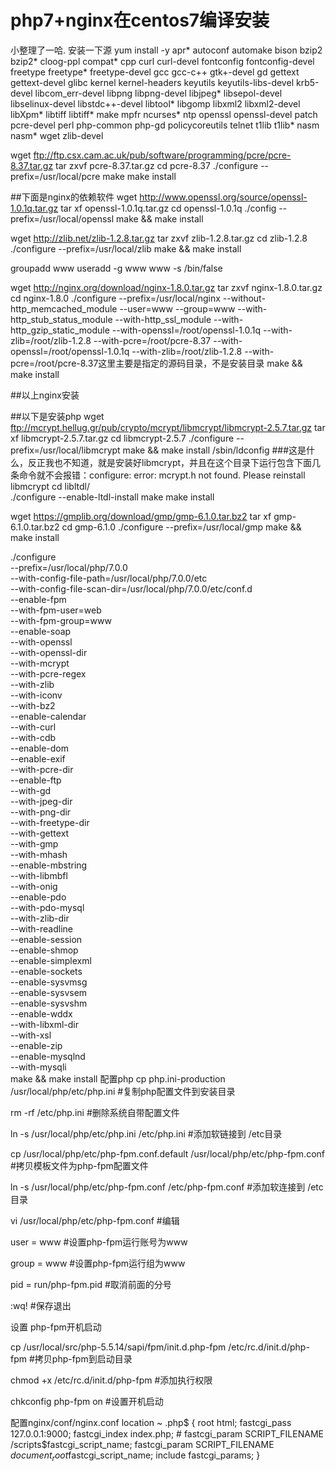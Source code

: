 # php7+nginx在centos7编译安装
小整理了一哈.
安装一下源 
yum install -y apr* autoconf automake bison bzip2 bzip2* cloog-ppl compat* cpp curl curl-devel fontconfig fontconfig-devel freetype freetype* freetype-devel gcc gcc-c++ gtk+-devel gd gettext gettext-devel glibc kernel kernel-headers keyutils keyutils-libs-devel krb5-devel libcom_err-devel libpng libpng-devel libjpeg* libsepol-devel libselinux-devel libstdc++-devel libtool* libgomp libxml2 libxml2-devel libXpm* libtiff libtiff* make mpfr ncurses* ntp openssl openssl-devel patch pcre-devel perl php-common php-gd policycoreutils telnet t1lib t1lib* nasm nasm* wget zlib-devel

wget ftp://ftp.csx.cam.ac.uk/pub/software/programming/pcre/pcre-8.37.tar.gz
tar zxvf pcre-8.37.tar.gz 
cd pcre-8.37
./configure --prefix=/usr/local/pcre
make
make install

##下面是nginx的依赖软件 
wget http://www.openssl.org/source/openssl-1.0.1q.tar.gz
tar xf openssl-1.0.1q.tar.gz 
cd openssl-1.0.1q
./config --prefix=/usr/local/openssl
make && make install

wget http://zlib.net/zlib-1.2.8.tar.gz
tar zxvf zlib-1.2.8.tar.gz
cd zlib-1.2.8
./configure --prefix=/usr/local/zlib
make && make install

groupadd www
useradd -g www www -s /bin/false


wget http://nginx.org/download/nginx-1.8.0.tar.gz
tar zxvf nginx-1.8.0.tar.gz
cd nginx-1.8.0
./configure --prefix=/usr/local/nginx --without-http_memcached_module --user=www --group=www --with-http_stub_status_module --with-http_ssl_module --with-http_gzip_static_module --with-openssl=/root/openssl-1.0.1q --with-zlib=/root/zlib-1.2.8 --with-pcre=/root/pcre-8.37
  --with-openssl=/root/openssl-1.0.1q --with-zlib=/root/zlib-1.2.8 --with-pcre=/root/pcre-8.37这里主要是指定的源码目录，不是安装目录
make && make install

##以上nginx安装
  
##以下是安装php
wget ftp://mcrypt.hellug.gr/pub/crypto/mcrypt/libmcrypt/libmcrypt-2.5.7.tar.gz
tar xf libmcrypt-2.5.7.tar.gz
cd libmcrypt-2.5.7
./configure --prefix=/usr/local/libmcrypt
make && make install
  /sbin/ldconfig  ###这是什么，反正我也不知道，就是安装好libmcrypt，并且在这个目录下运行包含下面几条命令就不会报错：configure: error: mcrypt.h not found. Please reinstall libmcrypt
cd libltdl/   
./configure --enable-ltdl-install
make
make install 

wget https://gmplib.org/download/gmp/gmp-6.1.0.tar.bz2
tar xf gmp-6.1.0.tar.bz2 
cd gmp-6.1.0
./configure --prefix=/usr/local/gmp
make && make install

./configure \
--prefix=/usr/local/php/7.0.0 \
--with-config-file-path=/usr/local/php/7.0.0/etc \
--with-config-file-scan-dir=/usr/local/php/7.0.0/etc/conf.d \
--enable-fpm \
--with-fpm-user=web \
--with-fpm-group=www \
--enable-soap \
--with-openssl \
--with-openssl-dir \
--with-mcrypt \
--with-pcre-regex \
--with-zlib \
--with-iconv \
--with-bz2 \
--enable-calendar \
--with-curl \
--with-cdb \
--enable-dom \
--enable-exif \
--with-pcre-dir \
--enable-ftp \
--with-gd \
--with-jpeg-dir \
--with-png-dir \
--with-freetype-dir \
--with-gettext \
--with-gmp \
--with-mhash \
--enable-mbstring \
--with-libmbfl \
--with-onig \
--enable-pdo \
--with-pdo-mysql \
--with-zlib-dir \
--with-readline \
--enable-session \
--enable-shmop \
--enable-simplexml \
--enable-sockets \
--enable-sysvmsg \
--enable-sysvsem \
--enable-sysvshm \
--enable-wddx \
--with-libxml-dir \
--with-xsl \
--enable-zip \
--enable-mysqlnd \
--with-mysqli \
make && make install
配置php
cp php.ini-production /usr/local/php/etc/php.ini  #复制php配置文件到安装目录

rm -rf /etc/php.ini  #删除系统自带配置文件

ln -s /usr/local/php/etc/php.ini /etc/php.ini   #添加软链接到 /etc目录

cp /usr/local/php/etc/php-fpm.conf.default /usr/local/php/etc/php-fpm.conf  #拷贝模板文件为php-fpm配置文件

ln -s /usr/local/php/etc/php-fpm.conf /etc/php-fpm.conf  #添加软连接到 /etc目录

vi /usr/local/php/etc/php-fpm.conf #编辑

user = www #设置php-fpm运行账号为www

group = www #设置php-fpm运行组为www

pid = run/php-fpm.pid #取消前面的分号

:wq! #保存退出

设置 php-fpm开机启动

cp /usr/local/src/php-5.5.14/sapi/fpm/init.d.php-fpm /etc/rc.d/init.d/php-fpm #拷贝php-fpm到启动目录

chmod +x /etc/rc.d/init.d/php-fpm #添加执行权限

chkconfig php-fpm on #设置开机启动 

配置nginx/conf/nginx.conf
location ~ \.php$ {
            root           html;
            fastcgi_pass   127.0.0.1:9000;
            fastcgi_index  index.php;
        #    fastcgi_param  SCRIPT_FILENAME  /scripts$fastcgi_script_name;
            fastcgi_param SCRIPT_FILENAME $document_root$fastcgi_script_name;
            include        fastcgi_params;
        }
